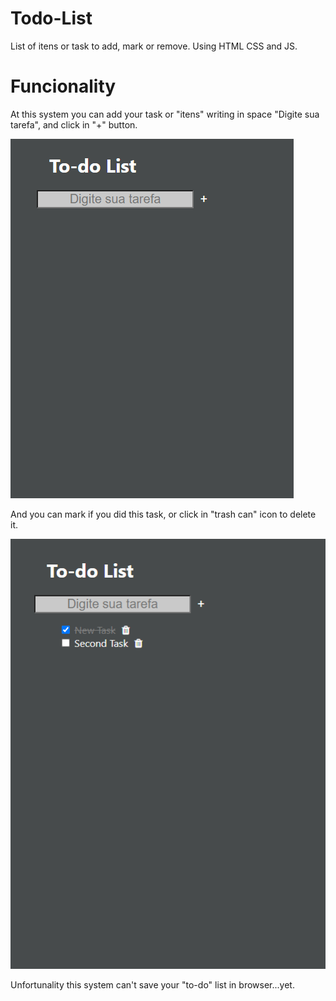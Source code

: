 # Todo-List
List of itens or task to add, mark or remove. Using HTML CSS and JS.

# Funcionality
At this system you can add your task or "itens" writing in space "Digite sua tarefa", and click in "+" button.

<img src="img/Captura de tela 2022-06-30.png">

And you can mark if you did this task, or click in "trash can" icon to delete it.

<img src="img/Captura de tela 2022-06-30 201059.png">

Unfortunality this system can't save your "to-do" list in browser...yet.